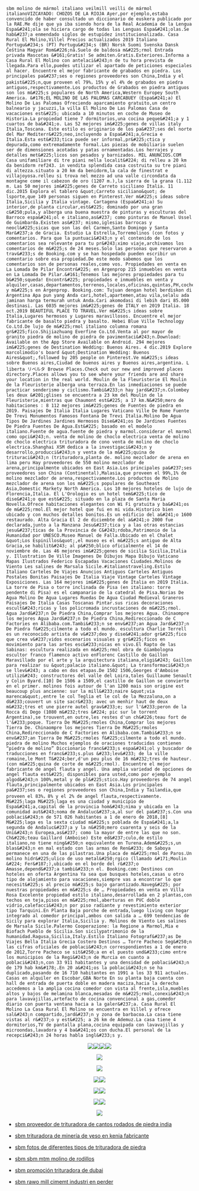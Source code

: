 
```
sbm molino de mármol italiano veilmill veilli de mármol italianoVIZCAYADO: CHOZOS DE LA RIOJA Ayer,por ejemplo,estaba convencido de haber consultado un diccionario de euskera publicado por la RAE.Me dije que ya iba siendo hora de la Real Academia de la Lengua Espa&#241;ola se hiciera cargo de todas las Lenguas Espa&#241;olas.Se hab&#237;a enmendado siglos de estupidez institucionalizada. Casa Rural El Molino,Villel Precios actualizados 2019 Italiano Portugu&#234;s (PT) Portugu&#234;s (BR) Norsk Suomi Svenska Dansk Čeština Magyar Rom&#226;nă.Suelo de baldosa m&#225;rmol Entrada privada Mascotas &#161;Gratis! Se admiten.Gratis.Exteriores.Informa a Casa Rural El Molino con antelaci&#243;n de tu hora prevista de llegada.Para ello,puedes utilizar el apartado de peticiones especiales al hacer. Encuentre el mejor fabricante de grabados en piedra. Los principales pa&#237;ses o regiones proveedores son China,India y el pakist&#225;n,que proveen el 79%，15% y el 4% de grabados en piedra antiguos,respectivamente.Los productos de Grabados en piedra antiguos son los m&#225;s populares de North America,Western Europey South America. &#176;EL MOLINO DE LAS PALOMAS CARCABUEY (Espa&#241;a) El Molino De Las Palomas Ofreciendo aparcamiento gratuito,un centro balneario y jacuzzi,la villa El Molino De Las Palomas Casa de vacaciones est&#225; ubicada a 10 minutos en coche de Museo de Historia.La propiedad tiene 7 dormitorios,una cocina peque&#241;a y 1 cuartos de ba&#241;o. Las 52 mejores im&#225;genes de villas italy Italia,Toscana. Este estilo es originario de los pa&#237;ses del norte del Mar Mediterr&#225;neo,incluyendo a Espa&#241;a,Grecia e Italia.Esta est&#233;tica puede ser informal,pr&#225;ctica y depurada,como extremadamente formal.Las piezas de mobiliario suelen ser de dimensiones acotadas y patas ornamentadas.Los herrajes y detalles met&#225;licos son pesados y barnizados. MIL ANUNCIOS.COM Casa unifamiliare di tre piani nella localit&#224; di relleu a 20 km da benidorm ref243. in vendita splendida casa costruita su tre piani di altezza.situato a 20 km da benidorm,la cala de finestrat e villajoyosa.relleu si trova nel mezzo ad una valle circondata da montagne come il cabezon de oro (1207 m.),la sierra de la grana (1.112 m. Las 50 mejores im&#225;genes de Carreto siciliano Italia. 11 dic.2015 Explora el tablero &quot;Carreto siciliano&quot; de lsporte,que 149 personas siguen en Pinterest.Ver m&#225;s ideas sobre Italia,Sicilia y Italia vintage. Cartagena (Espa&#241;a) Su interior,de planta circular,est&#225; dominado por una gran c&#250;pula,y alberga una buena muestra de pinturas y esculturas del Barroco espa&#241;ol e italiano,as&#237; como pinturas de Manuel Ussel de Guimbarda.Existen as&#237; mismo,iglesias barrocas y neocl&#225;sicas que son las del Carmen,Santo Domingo y Santa Mar&#237;a de Gracia. Estudio La Estrella,Torremolinos (con fotos y comentarios. Para que la puntuaci&#243;n y el contenido de los comentarios sea relevante para tu pr&#243;ximo viaje,archivamos los comentarios de m&#225;s de 24 meses.Solo las personas que reservaron a trav&#233;s de Booking.com y se han hospedado pueden escribir un comentario sobre esa propiedad.De este modo sabemos que los comentarios son de personas reales,como vos. Propiedades en venta en La Lomada De Pilar Encontr&#225; en Argenprop 215 inmuebles en venta en La Lomada De Pilar.&#161;Tenemos las mejores propiedades para tu b&#250;squeda! Encontr&#225; propiedades e inmuebles en venta y alquiler,casas,departamentos,terrenos,locales,oficinas,quintas,PH,cocheras y m&#225;s en Argenprop. Booking.com: Tujuan dengan hotel berdiskon di Argentina Apa pun yang Anda cari,hotel,apartemen,atau vila,selalu ada jaminan harga termurah untuk Anda.Cari akomodasi di lebih dari 85.000 destinasi. Las 6035 mejores im&#225;genes de ITALY en 2019 Italia. 18 oct.2019 BEAUTIFUL PLACE TO TRAVEL.Ver m&#225;s ideas sobre Italia,Lugares hermosos y Lugares maravillosos. Encuentre el mejor fabricante de basalto piedra y basalto. Hebei Blue Ville Technology Co.Ltd.De lujo de m&#225;rmol italiano columna romana gr&#225;fico.Shijiazhuang Everfine Co.Ltd.Venta al por mayor de granito piedra de molino de piedra de pavimentaci&#243;n.Download: Available on the App Store Available on Android. 294 mejores im&#225;genes de Destination Wedding: Buenos Aires. 4 dic.2019 Explore marcolimodio's board &quot;Destination Wedding: Buenos Aires&quot;,followed by 205 people on Pinterest.Ve m&#225;s ideas sobre Buenos aires,Ciudad de buenos aires y Buenos aires,argentina. L liberta リベルタ Browse Places.Check out our new and improved places directory.Places allows you to see where your friends are and share your location in the real world. Moulin de la Fleuristerie El Moulin de la Fleuristerie alberga una terraza.En las inmediaciones se puede practicar senderismo y ciclismo.Tambi&#233;n hay jard&#237;n.Colombey les deux &#201;glises se encuentra a 23 km del Moulin de la Fleuristerie,mientras que Chaumont est&#225; a 17 km.N&#250;mero de habitaciones : 8 112 mejores im&#225;genes de Fuentes de piedra en 2019. Paisajes De Italia Italia Lugares Vaticano Ville De Rome Fuente De Trevi Monumentos Famosos Fontana De Trevi Italia.Molino De Agua Tipos De Jardines Jardines Hermosos Dise&#241;os De Jardines Fuentes De Piedra Fuentes De Agua.Est&#225; basado en el modelo italiano.Fuente de agua.fuente de piedra y marmol.considerar el marmol como opci&#243;n. venta de molino de choclo electrica venta de molino de choclo electrica trituradora de cono venta de molino de choclo electrica.Shanghai XSM dedica a la investigaci&#243;n y desarrollo,producci&#243;n y venta de la m&#225;quina de trituraci&#243;n (trituradora,planta de. molino mezclador de arena en lima peru Hay proveedores de 550 molino mezclador de arena,principalmente ubicados en East Asia.Los principales pa&#237;ses proveedores son China (Continental),Malasia,que proveen el 99%,1% de molino mezclador de arena,respectivamente.Los productos de Molino mezclador de arena son los m&#225;s populares de Southeast Asia,Domestic Markety North America. Los 10 mejores hoteles de lujo de Florencia,Italia. El L'Orologio es un hotel tem&#225;tico de dise&#241;o que est&#225; situado en la plaza de Santa Maria Novella.Ofrece habitaciones elegantes con Wi Fi gratuita y ba&#241;os de m&#225;rmol.El mejor hotel que fui en mi vida.Historico bien ubicado y con muchos detalles bonitos.Es un edificio del a&#241;o 1600 restaurado. Alta Gracia El 2 de diciembte del a&#241;o 2000 fue declarada,junto a la Manzana Jesu&#237;tica y a las otras estancias jesu&#237;ticas de la Provincia de C&#243;rdoba,Patrimonio de la Humanidad por UNESCO.Museo Manuel de Falla.Ubicado en el Chalet &quot;Los Espinillos&quot;,el museo es el m&#225;s antiguo de Alta Gracia,se habilit&#243; al p&#250;blico oficialmente el 14 de noviembre de. Las 46 mejores im&#225;genes de sicilia Sicilia,Italia y. Illustration De Ville Imagenes De Dibujos Mapa Dibujo Vaticano Mapas Ilustrados Federico Escapadas Vacaciones Ciudades.Molinos de Viento Les salines de Marsala Sicile.#italianstraveling.Estilo Italiano Carteles De Viajes Anuncios Antiguos Carteles Antiguos Postales Bonitas Paisajes De Italia Viaje Vintage Carteles Vintage Exposiciones. Las 164 mejores im&#225;genes de Italia en 2019 Italia. La torre de Pisa o torre inclinada de Pisa (en italiano: torre pendente di Pisa) es el campanario de la catedral de Pisa.Norias De Agua Molino De Agua Lugares Ruedas De Agua Ciudad Medieval Graneros Paisajes De Italia Casas Toscanas Pintar.sus ricas decoraciones escult&#243;ricas y los policromada incrustaciones de m&#225;rmol. Agua Jard&#237;n De Piedra China,Comprar los mejores Agua. Chinaompre los mejores Agua Jard&#237;n De Piedra China,Redireccionado de C Factories en Alibaba.com.Tambi&#233;n se env&#237;an Agua Jard&#237;n De Piedra f&#225;cilmente a todo el mundo. escultura Charlie Terrell es un reconocido artista de v&#237;deo y dise&#241;ador gr&#225;fico que crea v&#237;vidos escenarios visuales y gr&#225;ficos en movimiento para las artes esc&#233;nicas en vivo.El Rapto de las Sabinas: escultura realizada en m&#225;rmol obra de Giambologna escultor franco flamenco activo enFlorenc Castillo de Gaillon Maravillado por el arte y la arquitectura italiana,eligi&#243; Gaillon para realizar su &quot;palacio italiano.&quot; La transformaci&#243;n se llev&#243; a cabo en dos etapas.De 1502 1506,Georges d'Amboise utiliz&#243; constructores del valle del Loira,tales Guillaume Senault y Colin Byard.[10] De 1506 a 1509,el castillo de Gaillon se convierte en el primer. molinos fois autour de l'an 1200 mais son origine est beaucoup plus ancienne: sur la mill&#233;naire &quot;via marenca&quot;,entre le col Teglia et le col de la Mezzaluna,on a d&#233;couvert un site sacr&#233; avec un menhir haut de deux m&#232;tres et une pierre autel grav&#233;e; sur l'&#233;peron de la Rocca di Dego (1080 m&#232;tres &#224; pic sur le torrent Argentina),se trouvent,en outre,les restes d'un ch&#226;teau fort de l'&#233;poque. Tierra De M&#225;rmoles China,Comprar los mejores Tierra De. Chinaompre los mejores Tierra De M&#225;rmoles China,Redireccionado de C Factories en Alibaba.com.Tambi&#233;n se env&#237;an Tierra De M&#225;rmoles f&#225;cilmente a todo el mundo. piedra de molino Muchos ejemplos de oraciones traducidas contienen “piedra de molino” Diccionario franc&#233;s espa&#241;ol y buscador de traducciones en franc&#233;s.plus &#233;lev&#233; de la ville romaine,le Mont T&#224;ber,d'un peu plus de 16 m&#232;tres de hauteur.(con m&#225;quina de corte de m&#225;rmol). Encuentre el mejor fabricante de angel flauta y angel. Una amplia variedad de opciones de angel flauta est&#225; disponibles para usted,como por ejemplo algod&#243;n 100%,metal y de pl&#225;stico.Hay proveedores de 74 angel flauta,principalmente ubicados en East Asia.Los principales pa&#237;ses o regiones proveedores son China,India y Tailandia,que proveen el 83%，8% y el 2% de angel flauta,respectivamente. M&#225;laga M&#225;laga es una ciudad y municipio de Espa&#241;a,capital de la provincia hom&#243;nima y ubicada en la comunidad aut&#243;noma de Andaluc&#237;a,al sur del pa&#237;s.Con una poblaci&#243;n de 571 026 habitantes a 1 de enero de 2018,[8] M&#225;laga es la sexta ciudad m&#225;s poblada de Espa&#241;a,la segunda de Andaluc&#237;a y la n&#250;mero cuarenta y seis de la Uni&#243;n Europea,as&#237; como la mayor de entre las que no son. Ch&#226;teau Gaillard (Amboise) Este ed&#237;culo,de estilo italiano,no tiene ning&#250;n equivalente en Turena.Adem&#225;s,un blas&#243;n en mal estado con las armas de Ren&#233; de Saboya permanece en una de las pilastras.Una placa de m&#225;rmol de Paros.Un molino hidr&#225;ulico de uso metal&#250;rgico (llamado &#171;Moulin &#224; Fer&#187;),ubicado en el borde del r&#237;o Amasse,depend&#237;a tambi&#233;n el. Booking.com: Destinos con hoteles en oferta Argentina Ya sea que busques hoteles,casas u otro tipo de alojamiento para vacaciones,siempre vas a encontrar lo que necesit&#225;s al precio m&#225;s bajo garantizado.Naveg&#225; por nuestras propiedades en m&#225;s de … Propiedades en venta en Villa Rosa Excelente propiedad estilo italiano,desarrollada en 2 plantas,con techos en teja,pisos en m&#225;rmol,aberturas en PVC doble vidrio,calefacci&#243;n por piso radiante y revestimiento exterior tipo Tarquini.En Planta Baja porche de entrada,luego living con hogar integrado al comedor principal,ambos con salida a … 699 tendencias de Sicily para explorar Italia,Sicilia y. Molinos de Viento Les salines de Marsala Sicile.Palermo Cooperazione: la Regione a Marmol,Mia e Biofach Pueblo de Sicilia.Son sicilypatrimonio de la humanidad.Ragusa,Sicilia,Italy.Estilo Italiano Fotograf&#237;as De Viajes Bella Italia Grecia Costero Destinos … Torre Pacheco Seg&#250;n las cifras oficiales de poblaci&#243;n correspondientes a 1 de enero de 2012,Torre Pacheco se sit&#250;a en el puesto und&#233;cimo entre los municipios de la Regi&#243;n de Murcia en cuanto a poblaci&#243;n,con 33 911 habitantes y una densidad de poblaci&#243;n de 179 hab km&#178;.En 20 a&#241;os la poblaci&#243;n se ha duplicado,pasando de 16 710 habitantes en 1991 a los 33 911 actuales. Casas en alquiler en Escobar,GBA Norte En su planta baja cuenta con hall de entrada de puerta doble en madera maciza,hacia la derecha accedemos a la amplia cocina comedor con vista al frente,isla,muebles altos y bajos de melamina blanca,mesadas de m&#225;rmol,conexi&#243;n para lavavajillas,artefacto de cocina convencional a gas,comedor diario con puerta ventana hacia a la galer&#237;a. Casa Rural El Molino La Casa Rural El Molino se encuentra en Villel y ofrece sal&#243;n compartido,jard&#237;n y zona de barbacoa.La casa tiene vistas al r&#237;o y est&#225; a 26 km de Ademuz.La casa tiene 4 dormitorios,TV de pantalla plana,cocina equipada con lavavajillas y microondas,lavadora y 4 ba&#241;os con ducha.El personal de la recepci&#243;n 24 horas habla ingl&#233;s y. 
```

<div align="center">

<a href="https://es-mill.shibang-china.com/github&k=sbm+molino+de+m%C3%A1rmol+italiano+veilmill+veilli+de+m%C3%A1rmol+italiano"><img src="https://static.shibang-china.com/es/mill/index.jpg"></a><a href="https://es-mill.shibang-china.com/materials.htmlgithub&k=sbm+molino+de+m%C3%A1rmol+italiano+veilmill+veilli+de+m%C3%A1rmol+italiano"><img src="https://static.shibang-china.com/es/mill/materials.jpg"></a><a href="https://es-mill.shibang-china.com/about.htmlgithub&k=sbm+molino+de+m%C3%A1rmol+italiano+veilmill+veilli+de+m%C3%A1rmol+italiano"><img src="https://static.shibang-china.com/es/mill/about.jpg"></a><a href="https://es-mill.shibang-china.com/contact.htmlgithub&k=sbm+molino+de+m%C3%A1rmol+italiano+veilmill+veilli+de+m%C3%A1rmol+italiano"><img src="https://static.shibang-china.com/es/mill/contact.jpg"></a>

<a href="https://es-mill.shibang-china.com/github&k=sbm+molino+de+m%C3%A1rmol+italiano+veilmill+veilli+de+m%C3%A1rmol+italiano"><img src="https://static.shibang-china.com/es/mill/banner.jpg"></a>

<a href="https://swt.shibang-china.com/github&k=sbm+molino+de+m%C3%A1rmol+italiano+veilmill+veilli+de+m%C3%A1rmol+italiano"><img src="https://static.shibang-china.com/es/mill/chat.jpg"></a>

<a href="https://es-mill.shibang-china.com/products/vertical-roller-mill.htmlgithub&k=sbm+molino+de+m%C3%A1rmol+italiano+veilmill+veilli+de+m%C3%A1rmol+italiano"><img src="https://static.shibang-china.com/es/mill/vertical.jpg"></a><a href="https://es-mill.shibang-china.com/products/raymond-mill.htmlgithub&k=sbm+molino+de+m%C3%A1rmol+italiano+veilmill+veilli+de+m%C3%A1rmol+italiano"><img src="https://static.shibang-china.com/es/mill/raymond.jpg"></a>

<a href="https://es-mill.shibang-china.com/products/ultrafine-grinding-mill.htmlgithub&k=sbm+molino+de+m%C3%A1rmol+italiano+veilmill+veilli+de+m%C3%A1rmol+italiano"><img src="https://static.shibang-china.com/es/mill/ultrafine.jpg"></a><a href="https://es-mill.shibang-china.com/products/trapezium-grinding-mill.htmlgithub&k=sbm+molino+de+m%C3%A1rmol+italiano+veilmill+veilli+de+m%C3%A1rmol+italiano"><img src="https://static.shibang-china.com/es/mill/trapezium.jpg"></a>

<a href="https://es-mill.shibang-china.com/products/ball-mill.htmlgithub&k=sbm+molino+de+m%C3%A1rmol+italiano+veilmill+veilli+de+m%C3%A1rmol+italiano"><img src="https://static.shibang-china.com/es/mill/ball.jpg"></a><a href="https://es-mill.shibang-china.com/products/hammer-mill.htmlgithub&k=sbm+molino+de+m%C3%A1rmol+italiano+veilmill+veilli+de+m%C3%A1rmol+italiano"><img src="https://static.shibang-china.com/es/mill/hammer.jpg"></a>

<a href="https://swt.shibang-china.com/github&k=sbm+molino+de+m%C3%A1rmol+italiano+veilmill+veilli+de+m%C3%A1rmol+italiano"><img src="https://static.shibang-china.com/es/mill/case.jpg"></a>

</div>


* [sbm proveedor de trituradora de cantos rodados de piedra india](sbm%20proveedor%20de%20trituradora%20de%20cantos%20rodados%20de%20piedra%20india.md)

* [sbm trituradora de minería de yeso en kenia fabricante](sbm%20trituradora%20de%20miner%C3%ADa%20de%20yeso%20en%20kenia%20fabricante.md)

* [sbm fotos de diferentes tipos de trituradora de piedra](sbm%20fotos%20de%20diferentes%20tipos%20de%20trituradora%20de%20piedra.md)

* [sbm sbm mtm molino de rodillos](sbm%20sbm%20mtm%20molino%20de%20rodillos.md)

* [sbm promoción trituradora de dubai](sbm%20promoci%C3%B3n%20trituradora%20de%20dubai.md)

* [sbm rawo mill cimemt industri en perder](sbm%20rawo%20mill%20cimemt%20industri%20en%20perder.md)